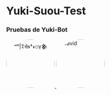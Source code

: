 # Yuki-Suou-Test
### Pruebas de Yuki-Bot 

<a href="https://github.com/The-King-Destroy">
    <img src="https://github.com/The-King-Destroy.png" width="130" height="130" alt="ⁱᵃᵐ|𝔇ĕ𝐬†𝓻⊙γ𒆜" style="border-radius: 50%; display: inline-block;"/>
</a>
<a href="https://github.com/David-Chian">
    <img src="https://github.com/David-Chian.png" width="130" height="130" alt="David" style="border-radius: 50%; display: inline-block;"/>
</a>
